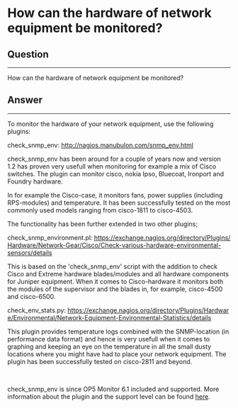 # How can the hardware of network equipment be monitored?

## Question

* * * * *

How can the hardware of network equipment be monitored?

## Answer

* * * * *

To monitor the hardware of your network equipment, use the following plugins:

check\_snmp\_env: <http://nagios.manubulon.com/snmp_env.html>

check\_snmp\_env has been around for a couple of years now and version 1.2 has proven very usefull when monitoring for example a mix of Cisco switches. The plugin can monitor cisco, nokia Ipso, Bluecoat, Ironport and Foundry hardware.

In for example the Cisco-case, it monitors fans, power supplies (including RPS-modules) and temperature. It has been successfully tested on the most commonly used models ranging from cisco-1811 to cisco-4503.

The functionality has been further extended in two other plugins;

check\_snmp\_environment.pl: <https://exchange.nagios.org/directory/Plugins/Hardware/Network-Gear/Cisco/Check-various-hardware-environmental-sensors/details>

This is based on the 'check\_snmp\_env' script with the addition to check Cisco and Extreme hardware blades/modules and all hardware components for Juniper equipment. When it comes to Cisco-hardware it monitors both the modules of the supervisor and the blades in, for example, cisco-4500 and cisco-6500.

check\_env\_stats.py: <https://exchange.nagios.org/directory/Plugins/Hardware/Environmental/Network-Equipment-Environmental-Statistics/details>

This plugin provides temperature logs combined with the SNMP-location (in performance data format) and hence is very usefull when it comes to graphing and keeping an eye on the temperature in all the small dusty locations where you might have had to place your network equipment. The plugin has been successfully tested on cisco-2811 and beyond.

 

check\_snmp\_env is since OP5 Monitor 6.1 included and supported. More information about the plugin and the support level can be found [here](https://kb.op5.com/display/PLUGINS/check_snmp_env).

